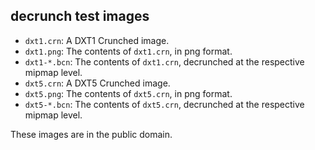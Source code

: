## decrunch test images

- `dxt1.crn`: A DXT1 Crunched image.
- `dxt1.png`: The contents of `dxt1.crn`, in png format.
- `dxt1-*.bcn`: The contents of `dxt1.crn`, decrunched at the respective mipmap level.
- `dxt5.crn`: A DXT5 Crunched image.
- `dxt5.png`: The contents of `dxt5.crn`, in png format.
- `dxt5-*.bcn`: The contents of `dxt5.crn`, decrunched at the respective mipmap level.

These images are in the public domain.
